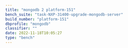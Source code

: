 ```yaml
---
title: "mongodb 2 platform-151"
bench_suite: "task-NXP-31400-upgrade-mongodb-server"
build_number: "platform-151"
dbprofile: "mongodb"
classifier: ""
date: 2022-11-18T10:05:27
type: "bench"
---
```

